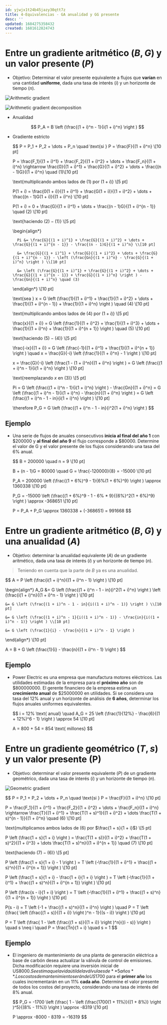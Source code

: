 ```yaml
---
id: yjwjx1t24b45jazy30qtt7z
title: 4-Equivalencias - GA anualidad y GG presente
desc: ''
updated: 1684275358432
created: 1681612824743
---
```


# Entre un gradiente aritmético $(B,G)$ y un valor presente $(P)$

- Objetivo: Determinar el valor presente equivalente a flujos que **varían** en una cantidad **uniforme**, dada una tasa de interés ($i$) y un horizonte de tiempo ($n$).

![Arithmetic gradient](./assets/University/Ingenieria%20econ%C3%B3mica/1_4-1%20arithmetic_gradient.jpg)

![Arithmetic gradient decomposition](./assets/University/Ingenieria%20econ%C3%B3mica/1_4-2%20arithmetic_gradient_decomposition.jpg)

- Anualidad

    $$
    P_A = B \left (\frac{(1 + i)^n - 1}{i(1 + i)^n} \right )
    $$

- Gradiente estricto

    $$
    P = P_1 + P_2 + \dots + P_n \quad \text{si } P = \frac{F}{(1 + i)^n} \\[10 pt]

    P = \frac{F_1}{(1 + i)^1} + \frac{F_2}{(1 + i)^2} + \dots + \frac{F_n}{(1 + i)^n} \rightarrow \frac{0}{(1 + i)^1} + \frac{G}{(1 + i)^2} + \dots + \frac{(n - 1)G}{(1 + i)^n} \quad (1)\\[10 pt]

    \text{multiplicando ambos lados de $(1)$ por $(1 + i)$} \\[5 pt]

    P(1 + i) = \frac{0(1 + i)}{(1 + i)^1} + \frac{G(1 + i)}{(1 + i)^2} + \dots + \frac{(n - 1)G(1 + i)}{(1 + i)^n} \\[10 pt]

    P(1 + i) = 0 + \frac{G}{(1 + i)^1} + \dots + \frac{(n - 1)G}{(1 + i)^{n - 1}} \quad (2) \\[10 pt]

    \text{haciendo $(2) - (1)$} \\[5 pt]


    \begin{align*}

        Pi &= \frac{G}{(1 + i)^1} + \frac{G}{(1 + i)^2} + \dots + \frac{G}{(1 + i)^{n - 1}} - \frac{(n - 1)G}{(1 + i)^n} \\[10 pt]

        &= \frac{G}{(1 + i)^1} + \frac{G}{(1 + i)^2} + \dots + \frac{G}{(1 + i)^{n - 1}} - \left (\frac{Gn}{(1 + i)^n} - \frac{G}{(1 + i)^n} \right ) \\[10 pt]

        &= \left (\frac{G}{(1 + i)^1} + \frac{G}{(1 + i)^2} + \dots + \frac{G}{(1 + i)^{n - 1}} + \frac{G}{(1 + i)^n} \right ) - \frac{Gn}{(1 + i)^n} \quad (3)
    \end{align*} \\[10 pt]

    \text{sea } x = G \left (\frac{1}{(1 + i)^1} + \frac{1}{(1 + i)^2} + \dots + \frac{1}{(1 + i)^{n - 1}} + \frac{1}{(1 + i)^n} \right ) \quad (4) \\[10 pt]

    \text{multiplicando ambos lados de $(4)$ por $(1 + i)$} \\[5 pt]

    \frac{x}{(1 + i)} = G \left (\frac{1}{(1 + i)^2} + \frac{1}{(1 + i)^3} + \dots + \frac{1}{(1 + i)^n} + \frac{1}{(1 + i)^{n + 1}} \right ) \quad (5) \\[10 pt]

    \text{haciendo $(5) - (4)$} \\[5 pt]

    \frac{-ix}{(1 + i)} = G \left (\frac{-1}{(1 + i)^1} + \frac{1}{(1 + i)^{n +  1}} \right ) \quad x = \frac{G}{-i} \left (\frac{1}{(1 + i)^n} - 1 \right ) \\[10 pt]

    x = \frac{G}{-i} \left (\frac{1 - (1 + i)^n}{(1 + i)^n} \right ) = G \left (\frac{(1 + i)^n - 1}{i(1 + i)^n} \right ) \\[10 pt]

    \text{reemplazando $x$ en $(3)$} \\[5 pt]

    Pi = G \left (\frac{(1 + i)^n - 1}{i(1 + i)^n} \right ) - \frac{Gn}{(1 + i)^n} = G \left (\frac{(1 + i)^n - 1}{i(1 + i)^n} - \frac{n}{(1 + i)^n} \right ) = G \left (\frac{(1 + i)^n - 1 - in}{i(1 + i)^n} \right ) \\[10 pt]

    \therefore P_G = G \left (\frac{(1 + i)^n - 1 - in}{i^2(1 + i)^n} \right )
    $$

## Ejemplo

- Una serie de flujos de anuales consecutivos **inicia al final del año 1** con $200000 y **al final del año 9** el flujo corresponde a $80000. Determine el valor de G y el valor presente de los flujos considerando una tasa del 6% anual.

    $$
    B = 200000 \quad n = 9 \\[10 pt]

    B + (n - 1)G = 80000 \quad G = \frac{-120000}{8} = -15000 \\[10 pt]

    P_A = 200000 \left (\frac{(1 + 6\%)^9 - 1}{6\%(1 + 6\%)^9} \right ) \approx 1360338 \\[10 pt]

    P_G = -15000 \left (\frac{(1 + 6\%)^9 - 1 - 6\% * 9}{{6\%}^2(1 + 6\%)^9} \right ) \approx -368651 \\[10 pt]

    P = P_A + P_G \approx 1360338 + (-368651) = 991668
    $$

# Entre un gradiente aritmético $(B,G)$ y una anualidad $(A)$

- Objetivo: determinar la anualidad equivalente ($A$) de un gradiente aritmético, dada una tasa de interés ($i$) y un horizonte de tiempo ($n$).

> Teniendo en cuenta que la parte de $B$ ya es una anualidad.

$$
A = P \left (\frac{i(1 + i)^n}{(1 + i)^n - 1} \right ) \\[10 pt]

\begin{align*}
    A_G &= G \left (\frac{(1 + i)^n - 1 - in}{i^2(1 + i)^n} \right ) \left (\frac{i(1 + i)^n}{(1 + i)^n - 1} \right ) \\[10 pt]

    &= G \left (\frac{(1 + i)^n - 1 - in}{i((1 + i)^n - 1)} \right ) \\[10 pt]

    &= G \left (\frac{(1 + i)^n - 1}{i((1 + i)^n - 1)} - \frac{in}{i((1 + i)^n - 1)} \right ) \\[10 pt]

    &= G \left (\frac{1}{i} - \frac{n}{(1 + i)^n - 1} \right )
\end{align*} \\[10 pt]

A = B + G \left (\frac{1}{i} - \frac{n}{(1 + i)^n - 1} \right )
$$

## Ejemplo

- Power Electric es una empresa que manufactura motores eléctricos. Las utilidades estimadas de la empresa para el **próximo año** son de $800000000. El gerente financiero de la
empresa estima un **crecimiento anual** de $25000000 en utilidades. Si se considera una tasa del 12% anual y un horizonte de análisis de **6 años**, determinar los flujos anuales uniformes equivalentes.

    $$
    i = 12\% \text{ anual} \quad A_G = 25 \left (\frac{1}{12\%} - \frac{6}{(1 + 12\%)^6 - 1} \right ) \approx 54 \\[10 pt]

    A = 800 + 54 = 854 \text{ millones}
    $$

# Entre un gradiente geométrico $(T,s)$ y un valor presente (P)

- Objetivo: determinar el valor presente equivalente ($P$) de un gradiente geométrico, dada una tasa de interés ($i$) y un horizonte de tiempo ($n$).

![Geometric gradient](./assets/University/Ingenieria%20econ%C3%B3mica/1_4-3%20Geometric_gradient.jpg)

$$
P = P_1 + P_2 + \dots + P_n \quad \text{si } P = \frac{F}{(1 + i)^n} \\[10 pt]

P = \frac{F_1}{(1 + i)^1} + \frac{F_2}{(1 + i)^2} + \dots + \frac{F_n}{(1 + i)^n} \rightarrow \frac{T}{(1 + i)^1} + \frac{T(1 + s)^1}{(1 + i)^2} + \dots \frac{T(1 + s)^{n - 1}}{(1 + i)^n} \quad (6) \\[10 pt]

\text{multiplicamos ambos lados de $(6)$ por $\frac{1 + s}{1 + i}$} \\[5 pt]

P \left (\frac{1 + s}{1 + i} \right ) = \frac{T(1 + s)}{(1 + i)^2} + \frac{T(1 + s)^2}{(1 + i)^3} + \dots \frac{T(1 + s)^n}{(1 + i)^{n + 1}} \quad (7) \\[10 pt]

\text{haciendo $(7) - (6)$} \\[5 pt]

P \left (\frac{1 + s}{1 + i} - 1 \right ) = T \left (-\frac{1}{(1 + i)^1} + \frac{(1 + s)^n}{(1 + i)^{n + 1}} \right ) \\[10 pt]

P \left (\frac{1 + s}{1 + i} - \frac{1 + i}{1 + i} \right ) = T \left (-\frac{1}{(1 + i)^1} + \frac{(1 + s)^n}{(1 + i)^{n + 1}} \right ) \\[10 pt]

P \left (\frac{s - i}{1 + i} \right ) = T \left (-\frac{1}{(1 + i)^1} + \frac{(1 + s)^n}{(1 + i)^{n + 1}} \right ) \\[10 pt]

P(s - i) = T \left (-1 + \frac{(1 + s)^n}{(1 + i)^n} \right ) \quad P = T \left (\frac{ \left (\frac{(1 + s)}{(1 + i)} \right )^n - 1}{(s - i)} \right ) \\[10 pt]

P = T \left (\frac{ 1 - \left (\frac{(1 + s)}{(1 + i)} \right )^n}{(i - s)} \right ) \quad s \neq i \quad P = \frac{Tn}{1 + i} \quad s = 1
$$

## Ejemplo

- El ingeniero de mantenimiento de una planta de generación eléctrica a base de carbón desea actualizar la válvula de control de emisiones. Dicha modificación requiere una inversión inicial de US$8000. Se estima que la vida útil de la válvula es de **5 años**. Los costos de mantenimiento serán de US$1700 para el **primer año** los cuales incrementarán en un 11% **cada año**. Determine el valor presente de todos los costos del proyecto, considerando una tasa de interés del 8% anual.

    $$
    P_G = -1700 \left (\frac{ 1 - \left (\frac{1700(1 + 11\%)}{(1 + 8\%)} \right )^5}{(8\% - 11\%)} \right ) \approx -8319 \\[10 pt]

    P \approx -8000 - 8319 = -16319
    $$